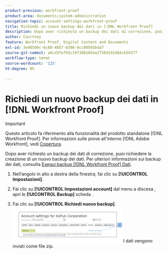 ```yaml
---
product-previous: workfront-proof
product-area: documents;system-administration
navigation-topic: account-settings-workfront-proof
title: Richiedi un nuovo backup dei dati in [!DNL Workfront Proof]
description: Dopo aver richiesto un backup dei dati di correzione, puoi richiedere la creazione di un nuovo backup dei dati. Per ulteriori informazioni sui backup dei dati, consulta Backup [!DNL Workfront Proof] Dati.
author: Courtney
feature: Workfront Proof, Digital Content and Documents
exl-id: 3e485d6c-6c88-4857-8396-8cc90593bda7
source-git-commit: a6cd3fe793c197308105da27369191d84cb59377
workflow-type: tm+mt
source-wordcount: '125'
ht-degree: 0%

---
```


# Richiedi un nuovo backup dei dati in [!DNL Workfront Proof]

>[!IMPORTANT]
>
>Questo articolo fa riferimento alla funzionalità del prodotto standalone [!DNL Workfront Proof]. Per informazioni sulle prove all&#39;interno [!DNL Adobe Workfront], vedi [Copertura](../../../review-and-approve-work/proofing/proofing.md).

Dopo aver richiesto un backup dei dati di correzione, puoi richiedere la creazione di un nuovo backup dei dati. Per ulteriori informazioni sui backup dei dati, consulta [Esegui backup [!DNL Workfront Proof] Dati](../../../workfront-proof/wp-work-proofsfiles/organize-your-work/back-up-data.md).

1. Nell’angolo in alto a destra della finestra, fai clic su **[!UICONTROL Impostazioni]**.
1. Fai clic su **[!UICONTROL Impostazioni account]** dal menu a discesa , apri le **[!UICONTROL Backup]** scheda .

1. Fai clic su **[!UICONTROL Richiedi nuovo backup]**.
   ![New_backup.png](assets/new-backup-350x115.png)
I dati vengono inviati come file zip.
